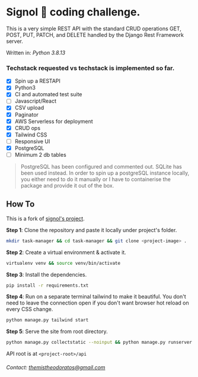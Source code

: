 # Signol 🍃 coding challenge. 

This is a very simple REST API with the standard CRUD operations GET, POST, PUT, PATCH, and DELETE handled by the Django Rest Framework server.

Written in: _Python 3.8.13_

### Techstack requested vs techstack is implemented so far.
- [x] Spin up a RESTAPI
- [x] Python3
- [x] CI and automated test suite
- [ ] Javascript/React
- [x] CSV upload
- [x] Paginator
- [x] AWS Serverless for deployment
- [x] CRUD ops
- [x] Tailwind CSS
- [ ] Responsive UI
- [x] PostgreSQL
- [ ] Minimum 2 db tables

> PostgreSQL has been configured and commented out. SQLite has been used instead. In order to spin up a postgreSQL instance locally, you either need to do it manually or I have to containerise the package and provide it out of the box. 

## How To

This is a fork of [signol's project](https://github.com/Signolteam/coding-challenges).

**Step 1**: Clone the repository and paste it locally under project's folder.

```bash
mkdir task-manager && cd task-manager && git clone <project-image> .
```

**Step 2**: Create a virtual environment & activate it.

```bash
virtualenv venv && source venv/bin/activate
```

**Step 3**: Install the dependencies.
```bash
pip install -r requirements.txt
```

**Step 4**: Run on a separate terminal tailwind to make it beautiful. You don't need to leave the connection open if you don't want browser hot reload on every CSS change.
```bash
python manage.py tailwind start
```

**Step 5**: Serve the site from root directory.
```bash
python manage.py collectstatic --noinput && python manage.py runserver
```

API root is at `<project-root>/api`

###### Contact: themistheodoratos@gmail.com
